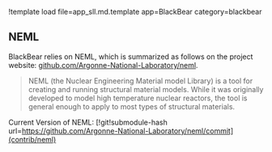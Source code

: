 !template load file=app_sll.md.template app=BlackBear category=blackbear

## NEML

BlackBear relies on NEML, which is summarized as follows on the project website:
[github.com/Argonne-National-Laboratory/neml](https://github.com/Argonne-National-Laboratory/neml).

> NEML (the Nuclear Engineering Material model Library) is a tool for creating and running structural
> material models. While it was originally developed to model high temperature nuclear reactors, the
> tool is general enough to apply to most types of structural materials.

Current Version of NEML: [!git!submodule-hash url=https://github.com/Argonne-National-Laboratory/neml/commit](contrib/neml)
